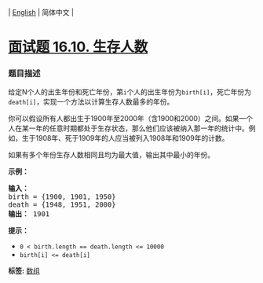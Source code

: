 | [English](README_EN.md) | 简体中文 |

# [面试题 16.10. 生存人数](https://leetcode-cn.com/problems/living-people-lcci)
 ### 题目描述
<p>给定N个人的出生年份和死亡年份，第<code>i</code>个人的出生年份为<code>birth[i]</code>，死亡年份为<code>death[i]</code>，实现一个方法以计算生存人数最多的年份。</p>
<p>你可以假设所有人都出生于1900年至2000年（含1900和2000）之间。如果一个人在某一年的任意时期都处于生存状态，那么他们应该被纳入那一年的统计中。例如，生于1908年、死于1909年的人应当被列入1908年和1909年的计数。</p>
<p>如果有多个年份生存人数相同且均为最大值，输出其中最小的年份。</p>
<p><strong>示例：</strong></p>
<pre><strong>输入：</strong>
birth = {1900, 1901, 1950}
death = {1948, 1951, 2000}
<strong>输出：</strong> 1901
</pre>
<p><strong>提示：</strong></p>
<ul>
<li><code>0 < birth.length == death.length <= 10000</code></li>
<li><code>birth[i] <= death[i]</code></li>
</ul>

**标签:**  [数组](https://leetcode-cn.com/tag/array) 